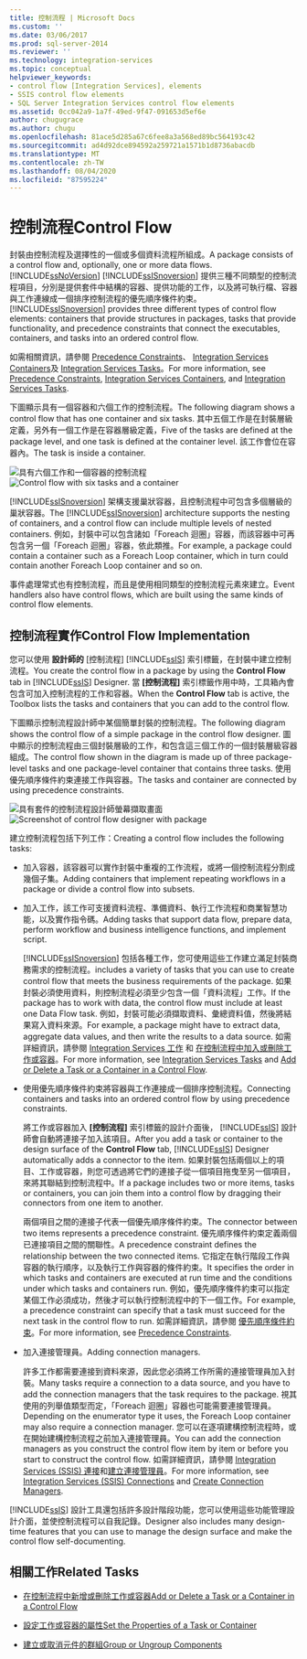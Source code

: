 ```yaml
---
title: 控制流程 | Microsoft Docs
ms.custom: ''
ms.date: 03/06/2017
ms.prod: sql-server-2014
ms.reviewer: ''
ms.technology: integration-services
ms.topic: conceptual
helpviewer_keywords:
- control flow [Integration Services], elements
- SSIS control flow elements
- SQL Server Integration Services control flow elements
ms.assetid: 0cc042a9-1a7f-49ed-9f47-091653d5ef6e
author: chugugrace
ms.author: chugu
ms.openlocfilehash: 81ace5d285a67c6fee8a3a568ed89bc564193c42
ms.sourcegitcommit: ad4d92dce894592a259721a1571b1d8736abacdb
ms.translationtype: MT
ms.contentlocale: zh-TW
ms.lasthandoff: 08/04/2020
ms.locfileid: "87595224"
---
```

# <a name="control-flow"></a><span data-ttu-id="e0e1a-102">控制流程</span><span class="sxs-lookup"><span data-stu-id="e0e1a-102">Control Flow</span></span>
  <span data-ttu-id="e0e1a-103">封裝由控制流程及選擇性的一個或多個資料流程所組成。</span><span class="sxs-lookup"><span data-stu-id="e0e1a-103">A package consists of a control flow and, optionally, one or more data flows.</span></span> [!INCLUDE[ssNoVersion](../../includes/ssnoversion-md.md)] <span data-ttu-id="e0e1a-104">[!INCLUDE[ssISnoversion](../../../includes/ssisnoversion-md.md)] 提供三種不同類型的控制流程項目，分別是提供套件中結構的容器、提供功能的工作，以及將可執行檔、容器與工作連線成一個排序控制流程的優先順序條件約束。</span><span class="sxs-lookup"><span data-stu-id="e0e1a-104">[!INCLUDE[ssISnoversion](../../../includes/ssisnoversion-md.md)] provides three different types of control flow elements: containers that provide structures in packages, tasks that provide functionality, and precedence constraints that connect the executables, containers, and tasks into an ordered control flow.</span></span>

 <span data-ttu-id="e0e1a-105">如需相關資訊，請參閱 [Precedence Constraints](precedence-constraints.md)、 [Integration Services Containers](integration-services-containers.md)及 [Integration Services Tasks](integration-services-tasks.md)。</span><span class="sxs-lookup"><span data-stu-id="e0e1a-105">For more information, see [Precedence Constraints](precedence-constraints.md), [Integration Services Containers](integration-services-containers.md), and [Integration Services Tasks](integration-services-tasks.md).</span></span>

 <span data-ttu-id="e0e1a-106">下圖顯示具有一個容器和六個工作的控制流程。</span><span class="sxs-lookup"><span data-stu-id="e0e1a-106">The following diagram shows a control flow that has one container and six tasks.</span></span> <span data-ttu-id="e0e1a-107">其中五個工作是在封裝層級定義，另外有一個工作是在容器層級定義，</span><span class="sxs-lookup"><span data-stu-id="e0e1a-107">Five of the tasks are defined at the package level, and one task is defined at the container level.</span></span> <span data-ttu-id="e0e1a-108">該工作會位在容器內。</span><span class="sxs-lookup"><span data-stu-id="e0e1a-108">The task is inside a container.</span></span>

 <span data-ttu-id="e0e1a-109">![具有六個工作和一個容器的控制流程](../media/ssis-controlflowelmt.gif "具有六個工作和一個容器的控制流程")</span><span class="sxs-lookup"><span data-stu-id="e0e1a-109">![Control flow with six tasks and a container](../media/ssis-controlflowelmt.gif "Control flow with six tasks and a container")</span></span>

 <span data-ttu-id="e0e1a-110">[!INCLUDE[ssISnoversion](../../../includes/ssisnoversion-md.md)] 架構支援巢狀容器，且控制流程中可包含多個層級的巢狀容器。</span><span class="sxs-lookup"><span data-stu-id="e0e1a-110">The [!INCLUDE[ssISnoversion](../../../includes/ssisnoversion-md.md)] architecture supports the nesting of containers, and a control flow can include multiple levels of nested containers.</span></span> <span data-ttu-id="e0e1a-111">例如，封裝中可以包含諸如「Foreach 迴圈」容器，而該容器中可再包含另一個「Foreach 迴圈」容器，依此類推。</span><span class="sxs-lookup"><span data-stu-id="e0e1a-111">For example, a package could contain a container such as a Foreach Loop container, which in turn could contain another Foreach Loop container and so on.</span></span>

 <span data-ttu-id="e0e1a-112">事件處理常式也有控制流程，而且是使用相同類型的控制流程元素來建立。</span><span class="sxs-lookup"><span data-stu-id="e0e1a-112">Event handlers also have control flows, which are built using the same kinds of control flow elements.</span></span>

## <a name="control-flow-implementation"></a><span data-ttu-id="e0e1a-113">控制流程實作</span><span class="sxs-lookup"><span data-stu-id="e0e1a-113">Control Flow Implementation</span></span>
 <span data-ttu-id="e0e1a-114">您可以使用 **設計師的** [控制流程] [!INCLUDE[ssIS](../../../includes/ssis-md.md)] 索引標籤，在封裝中建立控制流程。</span><span class="sxs-lookup"><span data-stu-id="e0e1a-114">You create the control flow in a package by using the **Control Flow** tab in [!INCLUDE[ssIS](../../../includes/ssis-md.md)] Designer.</span></span> <span data-ttu-id="e0e1a-115">當 **[控制流程]** 索引標籤作用中時，工具箱內會包含可加入控制流程的工作和容器。</span><span class="sxs-lookup"><span data-stu-id="e0e1a-115">When the **Control Flow** tab is active, the Toolbox lists the tasks and containers that you can add to the control flow.</span></span>

 <span data-ttu-id="e0e1a-116">下圖顯示控制流程設計師中某個簡單封裝的控制流程。</span><span class="sxs-lookup"><span data-stu-id="e0e1a-116">The following diagram shows the control flow of a simple package in the control flow designer.</span></span> <span data-ttu-id="e0e1a-117">圖中顯示的控制流程由三個封裝層級的工作，和包含這三個工作的一個封裝層級容器組成。</span><span class="sxs-lookup"><span data-stu-id="e0e1a-117">The control flow shown in the diagram is made up of three package-level tasks and one package-level container that contains three tasks.</span></span> <span data-ttu-id="e0e1a-118">使用優先順序條件約束連接工作與容器。</span><span class="sxs-lookup"><span data-stu-id="e0e1a-118">The tasks and container are connected by using precedence constraints.</span></span>

 <span data-ttu-id="e0e1a-119">![具有套件的控制流程設計師螢幕擷取畫面](../media/samplecontrolflow.gif "具有套件的控制流程設計師螢幕擷取畫面")</span><span class="sxs-lookup"><span data-stu-id="e0e1a-119">![Screenshot of control flow designer with package](../media/samplecontrolflow.gif "Screenshot of control flow designer with package")</span></span>

 <span data-ttu-id="e0e1a-120">建立控制流程包括下列工作：</span><span class="sxs-lookup"><span data-stu-id="e0e1a-120">Creating a control flow includes the following tasks:</span></span>

-   <span data-ttu-id="e0e1a-121">加入容器，該容器可以實作封裝中重複的工作流程，或將一個控制流程分割成幾個子集。</span><span class="sxs-lookup"><span data-stu-id="e0e1a-121">Adding containers that implement repeating workflows in a package or divide a control flow into subsets.</span></span>

-   <span data-ttu-id="e0e1a-122">加入工作，該工作可支援資料流程、準備資料、執行工作流程和商業智慧功能，以及實作指令碼。</span><span class="sxs-lookup"><span data-stu-id="e0e1a-122">Adding tasks that support data flow, prepare data, perform workflow and business intelligence functions, and implement script.</span></span>

     [!INCLUDE[ssISnoversion](../../../includes/ssisnoversion-md.md)] <span data-ttu-id="e0e1a-123">包括各種工作，您可使用這些工作建立滿足封裝商務需求的控制流程。</span><span class="sxs-lookup"><span data-stu-id="e0e1a-123">includes a variety of tasks that you can use to create control flow that meets the business requirements of the package.</span></span> <span data-ttu-id="e0e1a-124">如果封裝必須使用資料，則控制流程必須至少包含一個「資料流程」工作。</span><span class="sxs-lookup"><span data-stu-id="e0e1a-124">If the package has to work with data, the control flow must include at least one Data Flow task.</span></span> <span data-ttu-id="e0e1a-125">例如，封裝可能必須擷取資料、彙總資料值，然後將結果寫入資料來源。</span><span class="sxs-lookup"><span data-stu-id="e0e1a-125">For example, a package might have to extract data, aggregate data values, and then write the results to a data source.</span></span>  <span data-ttu-id="e0e1a-126">如需詳細資訊，請參閱 [Integration Services 工作](integration-services-tasks.md) 和 [在控制流程中加入或刪除工作或容器](add-or-delete-a-task-or-a-container-in-a-control-flow.md)。</span><span class="sxs-lookup"><span data-stu-id="e0e1a-126">For more information, see [Integration Services Tasks](integration-services-tasks.md) and [Add or Delete a Task or a Container in a Control Flow](add-or-delete-a-task-or-a-container-in-a-control-flow.md).</span></span>

-   <span data-ttu-id="e0e1a-127">使用優先順序條件約束將容器與工作連接成一個排序控制流程。</span><span class="sxs-lookup"><span data-stu-id="e0e1a-127">Connecting containers and tasks into an ordered control flow by using precedence constraints.</span></span>

     <span data-ttu-id="e0e1a-128">將工作或容器加入 **[控制流程]** 索引標籤的設計介面後， [!INCLUDE[ssIS](../../../includes/ssis-md.md)] 設計師會自動將連接子加入該項目。</span><span class="sxs-lookup"><span data-stu-id="e0e1a-128">After you add a task or container to the design surface of the **Control Flow** tab, [!INCLUDE[ssIS](../../../includes/ssis-md.md)] Designer automatically adds a connector to the item.</span></span> <span data-ttu-id="e0e1a-129">如果封裝包括兩個以上的項目、工作或容器，則您可透過將它們的連接子從一個項目拖曳至另一個項目，來將其聯結到控制流程中。</span><span class="sxs-lookup"><span data-stu-id="e0e1a-129">If a package includes two or more items, tasks or containers, you can join them into a control flow by dragging their connectors from one item to another.</span></span>

     <span data-ttu-id="e0e1a-130">兩個項目之間的連接子代表一個優先順序條件約束。</span><span class="sxs-lookup"><span data-stu-id="e0e1a-130">The connector between two items represents a precedence constraint.</span></span> <span data-ttu-id="e0e1a-131">優先順序條件約束定義兩個已連接項目之間的關聯性。</span><span class="sxs-lookup"><span data-stu-id="e0e1a-131">A precedence constraint defines the relationship between the two connected items.</span></span> <span data-ttu-id="e0e1a-132">它指定在執行階段工作與容器的執行順序，以及執行工作與容器的條件約束。</span><span class="sxs-lookup"><span data-stu-id="e0e1a-132">It specifies the order in which tasks and containers are executed at run time and the conditions under which tasks and containers run.</span></span> <span data-ttu-id="e0e1a-133">例如，優先順序條件約束可以指定某個工作必須成功，然後才可以執行控制流程中的下一個工作。</span><span class="sxs-lookup"><span data-stu-id="e0e1a-133">For example, a precedence constraint can specify that a task must succeed for the next task in the control flow to run.</span></span> <span data-ttu-id="e0e1a-134">如需詳細資訊，請參閱 [優先順序條件約束](precedence-constraints.md)。</span><span class="sxs-lookup"><span data-stu-id="e0e1a-134">For more information, see [Precedence Constraints](precedence-constraints.md).</span></span>

-   <span data-ttu-id="e0e1a-135">加入連接管理員。</span><span class="sxs-lookup"><span data-stu-id="e0e1a-135">Adding connection managers.</span></span>

     <span data-ttu-id="e0e1a-136">許多工作都需要連接到資料來源，因此您必須將工作所需的連接管理員加入封裝。</span><span class="sxs-lookup"><span data-stu-id="e0e1a-136">Many tasks require a connection to a data source, and you have to add the connection managers that the task requires to the package.</span></span> <span data-ttu-id="e0e1a-137">視其使用的列舉值類型而定，「Foreach 迴圈」容器也可能需要連接管理員。</span><span class="sxs-lookup"><span data-stu-id="e0e1a-137">Depending on the enumerator type it uses, the Foreach Loop container may also require a connection manager.</span></span> <span data-ttu-id="e0e1a-138">您可以在逐項建構控制流程時，或在開始建構控制流程之前加入連接管理員。</span><span class="sxs-lookup"><span data-stu-id="e0e1a-138">You can add the connection managers as you construct the control flow item by item or before you start to construct the control flow.</span></span> <span data-ttu-id="e0e1a-139">如需詳細資訊，請參閱 [Integration Services &#40;SSIS&#41; 連接](../connection-manager/integration-services-ssis-connections.md)和[建立連接管理員](../create-connection-managers.md)。</span><span class="sxs-lookup"><span data-stu-id="e0e1a-139">For more information, see [Integration Services &#40;SSIS&#41; Connections](../connection-manager/integration-services-ssis-connections.md) and [Create Connection Managers](../create-connection-managers.md).</span></span>

 [!INCLUDE[ssIS](../../../includes/ssis-md.md)] <span data-ttu-id="e0e1a-140">設計工具還包括許多設計階段功能，您可以使用這些功能管理設計介面，並使控制流程可以自我記錄。</span><span class="sxs-lookup"><span data-stu-id="e0e1a-140">Designer also includes many design-time features that you can use to manage the design surface and make the control flow self-documenting.</span></span>

## <a name="related-tasks"></a><span data-ttu-id="e0e1a-141">相關工作</span><span class="sxs-lookup"><span data-stu-id="e0e1a-141">Related Tasks</span></span>

-   [<span data-ttu-id="e0e1a-142">在控制流程中新增或刪除工作或容器</span><span class="sxs-lookup"><span data-stu-id="e0e1a-142">Add or Delete a Task or a Container in a Control Flow</span></span>](add-or-delete-a-task-or-a-container-in-a-control-flow.md)

-   [<span data-ttu-id="e0e1a-143">設定工作或容器的屬性</span><span class="sxs-lookup"><span data-stu-id="e0e1a-143">Set the Properties of a Task or Container</span></span>](../set-the-properties-of-a-task-or-container.md)

-   [<span data-ttu-id="e0e1a-144">建立或取消元件的群組</span><span class="sxs-lookup"><span data-stu-id="e0e1a-144">Group or Ungroup Components</span></span>](../group-or-ungroup-components.md)


